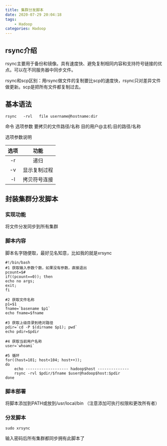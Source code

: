 ```yaml
---
title: 集群分发脚本
date: 2020-07-29 20:04:18
tags:
	- Hadoop
categories: Hadoop
---
```


## rsync介绍

rsync主要用于备份和镜像。具有速度快、避免复制相同内容和支持符号链接的优点。可以在不同服务器中同步文件。

rsync和scp区别：用rsync做文件的复制要比scp的速度快，rsync只对差异文件做更新。scp是把所有文件都复制过去。

<!-- more -->

## 基本语法

`rsync   -rvl   file username@hostname:dir`

命令  选项参数  要拷贝的文件路径/名称   目的用户@主机:目的路径/名称

选项参数说明

| 选项 |     功能     |
|:----:| :----------: |
| -r   |     递归     |
| -v   | 显示复制过程 |
| -l   | 拷贝符号连接 |

## 封装集群分发脚本

### 实现功能

将文件分发同步到所有集群

### 脚本内容

脚本名字随便取，最好见名知意，比如我的就是xrsync

``` shell
#!/bin/bash
#1 获取输入参数个数，如果没有参数，直接退出
pcount=$#
if((pcount==0)); then
echo no args;
exit;
fi

#2 获取文件名称
p1=$1
fname=`basename $p1`
echo fname=$fname

#3 获取上级目录到绝对路径
pdir=`cd -P $(dirname $p1); pwd`
echo pdir=$pdir

#4 获取当前用户名称
user=`whoami`

#5 循环
for((host=101; host<104; host++));
do
	echo ------------------- hadoop$host --------------
	rsync -rvl $pdir/$fname $user@hadoop$host:$pdir
done
```

### 脚本部署

将脚本添加到PATH或放到/usr/local/bin （注意添加可执行权限和更改所有者）

### 分发脚本

`sudo xrsync`

输入密码后所有集群都同步拥有此脚本了